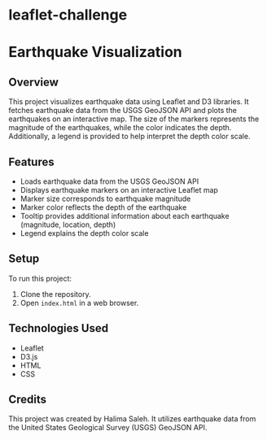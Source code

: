# leaflet-challenge

# Earthquake Visualization

## Overview
This project visualizes earthquake data using Leaflet and D3 libraries. It fetches earthquake data from the USGS GeoJSON API and plots the earthquakes on an interactive map. The size of the markers represents the magnitude of the earthquakes, while the color indicates the depth. Additionally, a legend is provided to help interpret the depth color scale.

## Features
- Loads earthquake data from the USGS GeoJSON API
- Displays earthquake markers on an interactive Leaflet map
- Marker size corresponds to earthquake magnitude
- Marker color reflects the depth of the earthquake
- Tooltip provides additional information about each earthquake (magnitude, location, depth)
- Legend explains the depth color scale

## Setup
To run this project:
1. Clone the repository.
2. Open `index.html` in a web browser.

## Technologies Used
- Leaflet
- D3.js
- HTML
- CSS

## Credits
This project was created by Halima Saleh. It utilizes earthquake data from the United States Geological Survey (USGS) GeoJSON API.
